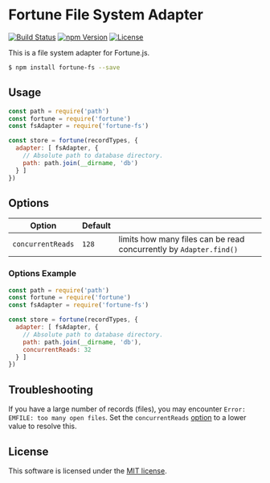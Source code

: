 # Fortune File System Adapter

[![Build Status](https://img.shields.io/travis/fortunejs/fortune-fs/master.svg?style=flat-square)](https://travis-ci.org/fortunejs/fortune-fs)
[![npm Version](https://img.shields.io/npm/v/fortune-fs.svg?style=flat-square)](https://www.npmjs.com/package/fortune-fs)
[![License](https://img.shields.io/npm/l/fortune-fs.svg?style=flat-square)](https://raw.githubusercontent.com/fortunejs/fortune-fs/master/LICENSE)

This is a file system adapter for Fortune.js.

```sh
$ npm install fortune-fs --save
```


## Usage

```js
const path = require('path')
const fortune = require('fortune')
const fsAdapter = require('fortune-fs')

const store = fortune(recordTypes, {
  adapter: [ fsAdapter, {
    // Absolute path to database directory.
    path: path.join(__dirname, 'db')
  } ]
})
```


## Options


| Option | Default |  |
| --- | --- | ---|
| `concurrentReads`| `128` | limits how many files can be read concurrently by `Adapter.find()` |

### Options Example

```js
const path = require('path')
const fortune = require('fortune')
const fsAdapter = require('fortune-fs')

const store = fortune(recordTypes, {
  adapter: [ fsAdapter, {
    // Absolute path to database directory.
    path: path.join(__dirname, 'db'),
    concurrentReads: 32
  } ]
})
```


## Troubleshooting

If you have a large number of records (files), you may encounter `Error: EMFILE: too many open files`. Set the `concurrentReads` [option](#options) to a lower value to resolve this.


## License

This software is licensed under the [MIT license](https://raw.githubusercontent.com/fortunejs/fortune-fs/master/LICENSE).
